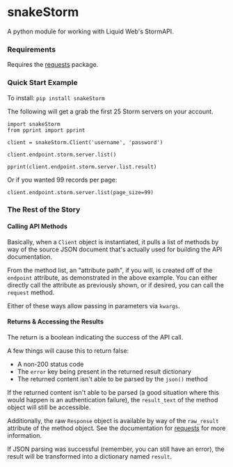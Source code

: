 snakeStorm
==========
A python module for working with Liquid Web's StormAPI.

### Requirements ###
Requires the [requests](https://pypi.python.org/pypi/requests) package.

### Quick Start Example ###

To install: `pip install snakeStorm`

The following will get a grab the first 25 Storm servers on your account.

```
import snakeStorm
from pprint import pprint

client = snakeStorm.Client('username', 'password')

client.endpoint.storm.server.list()

pprint(client.endpoint.storm.server.list.result)
```

Or if you wanted 99 records per page:
```
client.endpoint.storm.server.list(page_size=99)
```

### The Rest of the Story ###

#### Calling API Methods ###
Basically, when a `Client` object is instantiated, it pulls a list of
methods by way of the source JSON document that's actually used
for building the API documentation.

From the method list, an "attribute path", if you will, is created off of
the `endpoint` attribute, as demonstrated in the above example. You can
either directly call the attribute as previously shown, or if desired,
you can call the `request` method.

Either of these ways allow passing in parameters via `kwargs`.

#### Returns & Accessing the Results ####
The return is a boolean indicating the success of the API call.

A few things will cause this to return false:
* A non-200 status code
* The `error` key being present in the returned result dictionary
* The returned content isn't able to be parsed by the `json()` method

If the returned content isn't able to be parsed (a good situation where
this would happen is an authentication failure), the `result_text` of
the method object will still be accessible.

Additionally, the raw `Response` object is available by way of the
`raw_result` attribute of the method object. See the documentation for
[requests](http://docs.python-requests.org/en/master/) for more information.

If JSON parsing was successful (remember, you can still have an error),
the result will be transformed into a dictionary named `result`.